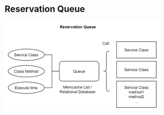 Reservation Queue
=================

<img src="https://raw.githubusercontent.com/yidas/web-service-architectures/master/message-queue/reservation/reservation.png" />
